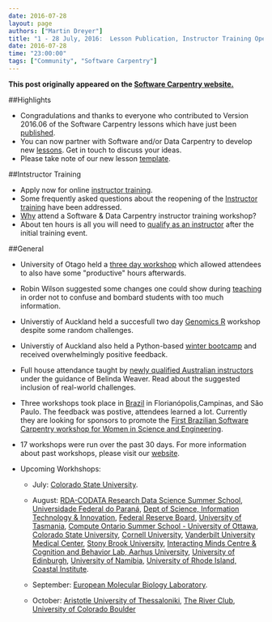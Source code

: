 ```yaml
---
date: 2016-07-28
layout: page
authors: ["Martin Dreyer"]
title: "1 - 28 July, 2016:  Lesson Publication, Instructor Training Open, Creating New Material, Revamped Lesson Template, and Instructor Testimonial."
date: 2016-07-28
time: "23:00:00"
tags: ["Community", "Software Carpentry"]
---
```


<p><b>This post originally appeared on the <a href="https://software-carpentry.org/">Software Carpentry website.</a></b></p>

##Highlights
* Congradulations and thanks to everyone who contributed to Version 2016.06 of the Software Carpentry lessons which have just been [published]({{site.baseurl}}/blog/2016/07/publishing-lessons.html).
* You can now partner with Software and/or Data Carpentry to develop new [lessons]({{site.baseurl}}/blog/2016/07/lesson-incubation.html). Get in touch to discuss your ideas.
* Please take note of our new lesson [template]({{site.baseurl}}/blog/2016/07/rmarkdown-new-template.html).  

##Intstructor Training
* Apply now for online [instructor training]({{site.baseurl}}/blog/2016/07/reopening-instructor-training.html). 
* Some frequently asked questions about the reopening of the [Instructor training]({{site.baseurl}}/blog/2016/07/more-on-instructor-training.html) have been addressed.
* [Why]({{site.baseurl}}/blog/2016/07/instructor-trainer-testimonial.html) attend a Software & Data Carpentry instructor training workshop?  
* About ten hours is all you will need to [qualify as an instructor]({{site.baseurl}}/blog/2016/07/completion-times.html) after the initial training event.



##General
* University of Otago held a [three day workshop]({{site.baseurl}}/blog/2016/07/otago-workshop.html) which allowed attendees to also have some "productive" hours afterwards.
* Robin Wilson suggested some changes one could show during [teaching]({{site.baseur}}/blog/2016/07/showing-changes.html) in order not to confuse and bombard students with too much information.
* Universtiy of Auckland held a succesfull two day [Genomics R]({{site.baseurl}}/blog/2016/07/auckland-R-workshop.html) workshop despite some random challenges.
* Universtiy of Auckland also held a Python-based [winter bootcamp]({{site.baseurl}}/blog/2016/07/auckland-winter-bootcamp.html) and received overwhelmingly positive feedback. 
* Full house attendance taught by [newly qualified Australian instructors]({{site.baseurl}}/blog/2016/07/two-workshops.html)  under the guidance of Belinda Weaver. Read about the suggested inclusion of real-world challenges.
* Three workshops took place in [Brazil]({{site.baseurl}}/blog/2016/07/brazil.html) in Florianópolis,Campinas, and São Paulo. The feedback was postive, attendees learned a lot. Currently they are looking for sponsors to promote the [First Brazilian Software Carpentry workshop for Women in Science and Engineering](https://www.software.ac.uk/blog/2016-01-05-first-uk-software-carpentry-workshop-women-science-and-engineering).

* 17 workshops were run over the past 30 days. For more information about past workshops, please visit our [website]({{site.baseurl}}/workshops/past/). 
* Upcoming Workhshops:
  * July: [Colorado State University](http://recology.info/2016-07-28-colorado-state/).
  * August:
    [RDA-CODATA Research Data Science Summer School](https://anelda.github.io/2016-08-01-codata-rda-trieste/), [Universidade Federal do Paraná](https://abelsiqueira.github.io/2016-08-01-ufpr/), [Dept of Science, Information Technology & Innovation](https://bio-swc-bne.github.io/2016-08-02-dsiti/), [Federal Reserve Board](https://arthur-e.github.io/2016-08-03-FederalReserveBoard/), [University of Tasmania](https://datasciencehobart.github.io/2016-08-05-hobart/), [Compute Ontario Summer School - University of Ottawa](https://cac-staff.github.io/summer-school-2016/), [Colorado State University](https://knuths.github.io/2016-08-09-rmacc/), [Cornell University](https://erdavenport.github.io/2016-08-11-cornell-mbg/), [Vanderbilt University Medical Center](https://vubiostat.github.io/2016-08-17-vumc/), [Stony Brook University](https://hnakhoul.github.io/2016-08-18-stonybrook/), [Interacting Minds Centre & Cognition and Behavior Lab, Aarhus University](https://chrismedrela.github.io/2016-08-22-aarhus/), [University of Edinburgh](https://rgaiacs.github.io/2016-08-22-edinburgh/), [University of Namibia](https://tjips.github.io/2016-08-22-unam/), [University of Rhode Island, Coastal Institute](http://rhodyrstats.org/2016-08-29-uri/).

  * September:
    [European Molecular Biology Laboratory](https://tobyhodges.github.io/2016-09-19-heidelberg/).

  * October:
    [Aristotle University of Thessaloniki](https://fpsom.github.io/2016-10-04-skg-carpenters/), [The River Club](https://ctpug.github.io/2016-10-05-riverclub/), [University of Colorado Boulder](https://sarahpapich.github.io/2016-10-11-sc/)
